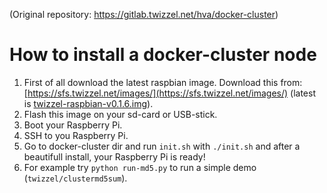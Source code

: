 (Original repository: https://gitlab.twizzel.net/hva/docker-cluster)

# How to install a docker-cluster node

1. First of all download the latest raspbian image.
Download this from:
[https://sfs.twizzel.net/images/](https://sfs.twizzel.net/images/) (latest is [twizzel-raspbian-v0.1.6.img](https://sfs.twizzel.net/images/twizzel-raspbian-v0.1.6.tar.gz)).
2. Flash this image on your sd-card or USB-stick.
3. Boot your Raspberry Pi.
4. SSH to you Raspberry Pi.
5. Go to docker-cluster dir and run `init.sh` with `./init.sh` and after a beautifull install, your Raspberry Pi is ready!
6. For example try `python run-md5.py` to run a simple demo (`twizzel/clustermd5sum`).
